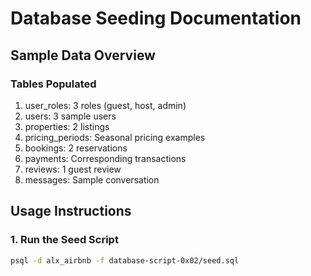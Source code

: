 # Database Seeding Documentation

## Sample Data Overview

### Tables Populated
1. user_roles: 3 roles (guest, host, admin)
2. users: 3 sample users
3. properties: 2 listings
4. pricing_periods: Seasonal pricing examples
5. bookings: 2 reservations
6. payments: Corresponding transactions
7. reviews: 1 guest review
8. messages: Sample conversation

## Usage Instructions

### 1. Run the Seed Script
```bash
psql -d alx_airbnb -f database-script-0x02/seed.sql

